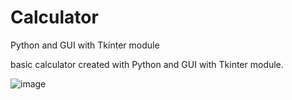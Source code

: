# Calculator
Python and GUI with Tkinter module

basic calculator created with Python and GUI with Tkinter module.


![image](https://github.com/MPDevuy/Calculator/assets/61568369/65338116-23c3-4987-b580-02948b800034)
